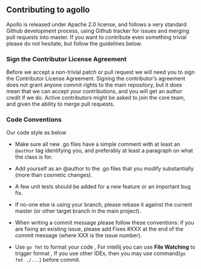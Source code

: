 ## Contributing to agollo

Apollo is released under Apache 2.0 license, and follows a very standard Github development process, using Github tracker for issues and merging pull requests into master. If you want to contribute even something trivial please do not hesitate, but follow the guidelines below.

### Sign the Contributor License Agreement

Before we accept a non-trivial patch or pull request we will need you to sign the Contributor License Agreement. Signing the contributor’s agreement does not grant anyone commit rights to the main repository, but it does mean that we can accept your contributions, and you will get an author credit if we do. Active contributors might be asked to join the core team, and given the ability to merge pull requests.

### Code Conventions

Our code style as below

* Make sure all new .go files have a simple comment with at least an `@author` tag identifying you, and preferably at least a paragraph on what the class is for.

* Add yourself as an @author to the .go files that you modify substantially (more than cosmetic changes).

* A few unit tests should be added for a new feature or an important bug fix.

* If no-one else is using your branch, please rebase it against the current master (or other target branch in the main project).

* When writing a commit message please follow these conventions: if you are fixing an existing issue, please add Fixes #XXX at the end of the commit message (where XXX is the issue number).

* Use ```go fmt``` to format your code , For intellij you can use **File Watching** to trigger format , If you use other IDEs, then you may use command(```go fmt ./...```) before commit.
